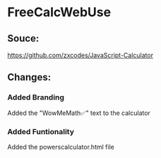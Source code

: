 # FreeCalcWebUse
## Souce: 
https://github.com/zxcodes/JavaScript-Calculator
## Changes:
### Added Branding
Added the "WowMeMath✅" text to the calculator
### Added Funtionality
Added the powerscalculator.html file

